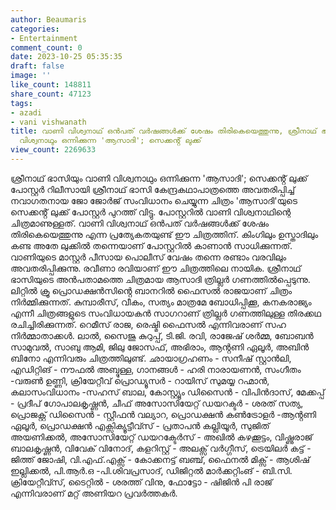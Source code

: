 ```yaml
---
author: Beaumaris
categories:
- Entertainment
comment_count: 0
date: 2023-10-25 05:35:35
draft: false
image: ''
like_count: 148811
share_count: 47123
tags:
- azadi
- vani vishwanath
title: വാണി വിശ്വനാഥ് ഒൻപത് വർഷങ്ങൾക്ക് ശേഷം തിരികെയെത്തുന്നു, ശ്രീനാഥ് ഭാസിയും വാണി
  വിശ്വനാഥും ഒന്നിക്കുന്ന 'ആസാദി'; സെക്കൻ്റ് ലുക്ക്
view_count: 2269633
---
```


ശ്രീനാഥ് ഭാസിയും വാണി വിശ്വനാഥും ഒന്നിക്കുന്ന 'ആസാദി'; സെക്കൻ്റ് ലുക്ക് പോസ്റ്റർ റിലീസായി ശ്രീനാഥ് ഭാസി കേന്ദ്രകഥാപാത്രത്തെ അവതരിപ്പിച്ച് നവാഗതനായ ജോ ജോർജ് സംവിധാനം ചെയ്യുന്ന ചിത്രം 'ആസാദി'യുടെ സെക്കൻ്റ് ലുക്ക് പോസ്റ്റർ പുറത്ത് വിട്ടു. പോസ്റ്ററിൽ വാണി വിശ്വനാഥിന്റെ ചിത്രമാണുള്ളത്. വാണി വിശ്വനാഥ് ഒൻപത് വർഷങ്ങൾക്ക് ശേഷം തിരികെയെത്തുന്നു എന്ന പ്രത്യേകതയുണ്ട് ഈ ചിത്രത്തിന്. കിംഗിലും ഉസ്താദിലും കണ്ട അതേ ലുക്കിൽ തന്നെയാണ് പോസ്റ്ററിൽ കാണാൻ സാധിക്കുന്നത്. വാണിയുടെ മാസ്റ്റർ പീസായ പൊലീസ് വേഷം തന്നെ രണ്ടാം വരവിലും അവതരിപ്പിക്കുന്നു. രവീണാ രവിയാണ് ഈ ചിത്രത്തിലെ നായിക. ശ്രീനാഥ് ഭാസിയുടെ അൻപതാമത്തെ ചിത്രമായ ആസാദി ത്രില്ലർ ഗണത്തിൽപ്പെടുന്നു. ലിറ്റിൽ ക്രൂ പ്രൊഡക്ഷൻസിൻ്റെ ബാനറിൽ ഫൈസൽ രാജയാണ് ചിത്രം നിർമ്മിക്കുന്നത്. കുമ്പാരീസ്, വീകം, സത്യം മാത്രമേ ബോധിപ്പിക്കൂ, കനകരാജ്യം എന്നീ ചിത്രങ്ങളുടെ സംവിധായകൻ സാ​ഗറാണ് ത്രില്ലർ ഗണത്തിലുള്ള തിരക്കഥ രചിച്ചിരിക്കുന്നത്. റെമീസ് രാജ, രെഷ്മി ഫൈസൽ എന്നിവരാണ് സഹ നിർമ്മാതാക്കൾ. ലാൽ, സൈജു കുറുപ്പ്, ടി.ജി. രവി, രാജേഷ് ശർമ്മ, ബോബൻ സാമുവൽ, സാബു ആമി, ജിലു ജോസഫ്, അഭിരാം, ആൻ്റണി ഏലൂർ, അബിൻ ബിനോ എന്നിവരും ചിത്രത്തിലുണ്ട്. ഛായാഗ്രഹണം - സനീഷ് സ്റ്റാൻലി, എഡിറ്റിങ് - നൗഫൽ അബ്ദുള്ള, ഗാനങ്ങൾ - ഹരി നാരായണൻ, സംഗീതം -വരുൺ ഉണ്ണി, ക്രിയേറ്റീവ് പ്രൊഡ്യൂസർ - റായിസ് സുമയ്യ റഹ്മാൻ, കലാസംവിധാനം -സഹസ് ബാല, കോസ്റ്റ്യൂം ഡിസൈൻ - വിപിൻദാസ്, മേക്കപ്പ് - പ്രദീപ് ഗോപാലകൃഷ്ണൻ, ചീഫ് അസോസിയേറ്റ് ഡയറക്ടർ - ശരത് സത്യ, പ്രൊജക്റ്റ് ഡിസൈൻ - സ്റ്റീഫൻ വല്യാറ, പ്രൊഡക്ഷൻ കൺട്രോളർ -ആൻ്റണി ഏലൂർ, പ്രൊഡക്ഷൻ എക്സിക്യൂട്ടീവ്സ് - പ്രതാപൻ കല്ലിയൂർ, സുജിത് അയണിക്കൽ, അസോസിയേറ്റ് ഡയറക്ടേർസ് - അഖിൽ കഴക്കൂട്ടം, വിഷ്ണുരാജ് ബാലകൃഷ്ണൻ, വിവേക് വിനോദ്, കളറിസ്റ്റ് - അലക്സ് വർഗ്ഗീസ്, ട്രെയിലർ കട്ട് - ജിത്ത് ജോഷി, വി.എഫ്.എക്സ് - കോക്കനട്ട് ബഞ്ച്, ഫൈനൽ മിക്സ് - ആശിഷ് ഇല്ലിക്കൽ, പി.ആർ.ഒ -പി.ശിവപ്രസാദ്, ഡിജിറ്റൽ മാർക്കറ്റിംങ് - ബി.സി. ക്രിയേറ്റീവ്സ്, ടൈറ്റിൽ - ശരത്ത് വിനു, ഫോട്ടോ - ഷിജിൻ പി രാജ് എന്നിവരാണ് മറ്റ് അണിയറ പ്രവർത്തകർ.